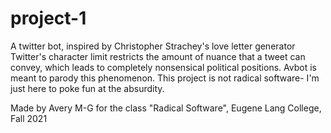 # project-1
A twitter bot, inspired by Christopher Strachey's love letter generator
Twitter's character limit restricts the amount of nuance that a tweet can convey, which leads to completely nonsensical political positions. Avbot is meant to parody this phenomenon. This project is not radical software- I'm just here to poke fun at the absurdity.

Made by Avery M-G for the class "Radical Software", Eugene Lang College, Fall 2021
